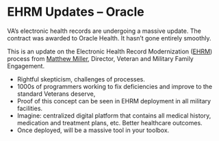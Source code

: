 # EHRM Updates – Oracle

VA’s electronic health records are undergoing a massive update. The contract was awarded to Oracle Health. It hasn’t gone entirely smoothly. 

This is an update on the Electronic Health Record Modernization ([EHRM](https://digital.va.gov/ehr-modernization/)) process from [Matthew Miller](https://www.linkedin.com/in/matt-miller-48b51a17), Director, Veteran and Military Family Engagement. 

* Rightful skepticism, challenges of processes.
* 1000s of programmers working to fix deficiencies and improve to the standard Veterans deserve,
* Proof of this concept can be seen in EHRM deployment in all military facilities. 
* Imagine: centralized digital platform that contains all medical history, medication and treatment plans, etc. Better healthcare outcomes. 
* Once deployed, will be a massive tool in your toolbox.
